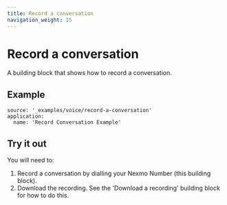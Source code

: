 ```yaml
---
title: Record a conversation
navigation_weight: 15
---
```


# Record a conversation

A building block that shows how to record a conversation.


## Example

```building_blocks
source: '_examples/voice/record-a-conversation'
application:
  name: 'Record Conversation Example'
```

## Try it out

You will need to:

1. Record a conversation by dialling your Nexmo Number (this building block).
2. Download the recording. See the 'Download a recording' building block for how to do this.
